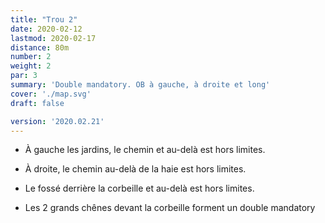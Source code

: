 ```yaml
---
title: "Trou 2"
date: 2020-02-12
lastmod: 2020-02-17
distance: 80m
number: 2
weight: 2
par: 3
summary: 'Double mandatory. OB à gauche, à droite et long'
cover: './map.svg'
draft: false

version: '2020.02.21'
---
```


- À gauche les jardins, le chemin et au-delà est hors limites.
- À droite, le chemin au-delà de la haie est hors limites.
- Le fossé derrière la corbeille et au-delà est hors limites. 

 - Les 2 grands chênes devant la corbeille forment un double mandatory
